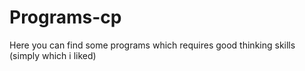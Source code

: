 # Programs-cp
Here you can find some programs which requires good thinking skills (simply which i liked)
